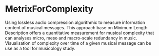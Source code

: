 # MetrixForComplexity
Using lossless audio compression algorithmic to measure information content of musical messages. This approach base on Minimum Length Description offers a quantitative measurement for musical complexity that can analyses micro, meso and macro-scale redundancy in music. Visualisation of complexity over time of a given musical message can be use as a tool for musicology study. 

